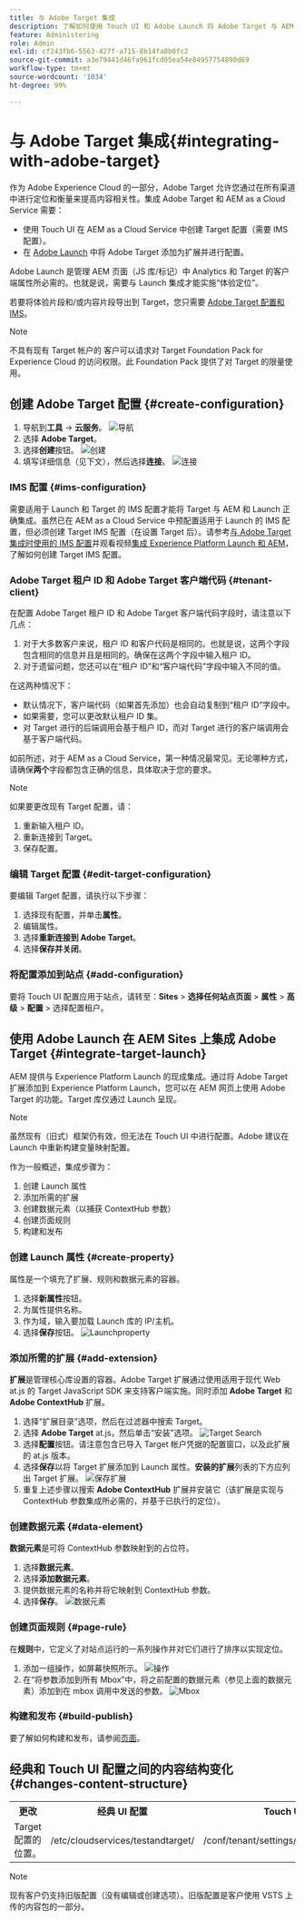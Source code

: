 ```yaml
---
title: 与 Adobe Target 集成
description: 了解如何使用 Touch UI 和 Adob​​e Launch 将 Adob​​e Target 与 AEM as a Cloud Service 集成。
feature: Administering
role: Admin
exl-id: cf243fb6-5563-427f-a715-8b14fa0b0fc2
source-git-commit: a3e79441d46fa961fcd05ea54e84957754890d69
workflow-type: tm+mt
source-wordcount: '1034'
ht-degree: 99%

---
```


# 与 Adobe Target 集成{#integrating-with-adobe-target}

作为 Adobe Experience Cloud 的一部分，Adobe Target 允许您通过在所有渠道中进行定位和衡量来提高内容相关性。集成 Adobe Target 和 AEM as a Cloud Service 需要：

* 使用 Touch UI 在 AEM as a Cloud Service 中创建 Target 配置（需要 IMS 配置）。
* 在 [Adobe Launch](https://experienceleague.adobe.com/docs/experience-platform/tags/get-started/quick-start.html) 中将 Adobe Target 添加为扩展并进行配置。

Adobe Launch 是管理 AEM 页面（JS 库/标记）中 Analytics 和 Target 的客户端属性所必需的。也就是说，需要与 Launch 集成才能实施“体验定位”。

若要将体验片段和/或内容片段导出到 Target，您只需要 [Adobe Target 配置和 IMS](/help/sites-cloud/integrating/integration-adobe-target-ims.md)。

>[!NOTE]
>
>不具有现有 Target 帐户的 客户可以请求对 Target Foundation Pack for Experience Cloud 的访问权限。此 Foundation Pack 提供了对 Target 的限量使用。

## 创建 Adobe Target 配置 {#create-configuration}

1. 导航到&#x200B;**工具** → **云服务**。
   ![导航](assets/cloudservice1.png "导航")
2. 选择 **Adobe Target**。
3. 选择&#x200B;**创建**按钮。
   ![创建](assets/tenant1.png "创建")
4. 填写详细信息（见下文），然后选择&#x200B;**连接**。
   ![连接](assets/open_screen1.png "连接")

### IMS 配置 {#ims-configuration}

需要适用于 Launch 和 Target 的 IMS 配置才能将 Target 与 AEM 和 Launch 正确集成。虽然已在 AEM as a Cloud Service 中预配置适用于 Launch 的 IMS 配置，但必须创建 Target IMS 配置（在设置 Target 后）。请参考[与 Adobe Target 集成时使用的 IMS 配置](/help/sites-cloud/integrating/integration-adobe-target-ims.md)并观看视频[集成 Experience Platform Launch 和 AEM](https://experienceleague.adobe.com/docs/experience-manager-learn/sites/integrations/experience-platform-data-collection-tags/overview.html)，了解如何创建 Target IMS 配置。

### Adobe Target 租户 ID 和 Adobe Target 客户端代码 {#tenant-client}

在配置 Adobe Target 租户 ID 和 Adobe Target 客户端代码字段时，请注意以下几点：

1. 对于大多数客户来说，租户 ID 和客户代码是相同的。也就是说，这两个字段包含相同的信息并且是相同的。确保在这两个字段中输入租户 ID。
2. 对于遗留问题，您还可以在“租户 ID”和“客户端代码”字段中输入不同的值。

在这两种情况下：

* 默认情况下，客户端代码（如果首先添加）也会自动复制到“租户 ID”字段中。
* 如果需要，您可以更改默认租户 ID 集。
* 对 Target 进行的后端调用会基于租户 ID，而对 Target 进行的客户端调用会基于客户端代码。

如前所述，对于 AEM as a Cloud Service，第一种情况最常见。无论哪种方式，请确保&#x200B;**两个**&#x200B;字段都包含正确的信息，具体取决于您的要求。

>[!NOTE]
>
> 如果要更改现有 Target 配置，请：
>
> 1. 重新输入租户 ID。
> 2. 重新连接到 Target。
> 3. 保存配置。

### 编辑 Target 配置 {#edit-target-configuration}

要编辑 Target 配置，请执行以下步骤：

1. 选择现有配置，并单击&#x200B;**属性**。
2. 编辑属性。
3. 选择&#x200B;**重新连接到 Adobe Target**。
4. 选择&#x200B;**保存并关闭**。

### 将配置添加到站点 {#add-configuration}

要将 Touch UI 配置应用于站点，请转至：**Sites** > **选择任何站点页面** > **属性** > **高级** > **配置** > 选择配置租户。

## 使用 Adobe Launch 在 AEM Sites 上集成 Adobe Target {#integrate-target-launch}

AEM 提供与 Experience Platform Launch 的现成集成。通过将 Adobe Target 扩展添加到 Experience Platform Launch，您可以在 AEM 网页上使用 Adobe Target 的功能。Target 库仅通过 Launch 呈现。

>[!NOTE]
>
>虽然现有（旧式）框架仍有效，但无法在 Touch UI 中进行配置。Adobe 建议在 Launch 中重新构建变量映射配置。

作为一般概述，集成步骤为：

1. 创建 Launch 属性
2. 添加所需的扩展
3. 创建数据元素（以捕获 ContextHub 参数）
4. 创建页面规则
5. 构建和发布

### 创建 Launch 属性 {#create-property}

属性是一个填充了扩展、规则和数据元素的容器。

1. 选择&#x200B;**新属性**&#x200B;按钮。
2. 为属性提供名称。
3. 作为域，输入要加载 Launch 库的 IP/主机。
4. 选择&#x200B;**保存**按钮。
   ![Launchproperty](assets/properties_newproperty1.png "Launchproperty")

### 添加所需的扩展 {#add-extension}

**扩展**&#x200B;是管理核心库设置的容器。Adobe Target 扩展通过使用适用于现代 Web at.js 的 Target JavaScript SDK 来支持客户端实施。同时添加 **Adobe Target** 和 **Adobe ContextHub** 扩展。

1. 选择“扩展目录”选项，然后在过滤器中搜索 Target。
2. 选择 **Adobe Target** at.js，然后单击“安装”选项。
   ![Target Search](assets/search_ext1.png "Target Search")
3. 选择&#x200B;**配置**&#x200B;按钮。请注意包含已导入 Target 帐户凭据的配置窗口，以及此扩展的 at.js 版本。
4. 选择&#x200B;**保存**&#x200B;以将 Target 扩展添加到 Launch 属性。**安装的扩展**列表的下方应列出 Target 扩展。
   ![保存扩展](assets/configure_extension1.png "保存扩展")
5. 重复上述步骤以搜索 **Adobe ContextHub** 扩展并安装它（该扩展是实现与 ContextHub 参数集成所必需的，并基于已执行的定位）。

### 创建数据元素 {#data-element}

**数据元素**&#x200B;是可将 ContextHub 参数映射到的占位符。

1. 选择&#x200B;**数据元素**。
2. 选择&#x200B;**添加数据元素**。
3. 提供数据元素的名称并将它映射到 ContextHub 参数。
4. 选择&#x200B;**保存**。
   ![数据元素](assets/data_elem1.png "数据元素")

### 创建页面规则 {#page-rule}

在&#x200B;**规则**&#x200B;中，它定义了对站点运行的一系列操作并对它们进行了排序以实现定位。

1. 添加一组操作，如屏幕快照所示。
   ![操作](assets/rules1.png "操作")
2. 在“将参数添加到所有 Mbox”中，将之前配置的数据元素（参见上面的数据元素）添加到在 mbox 调用中发送的参数。
   ![Mbox](assets/map_data1.png "操作")

### 构建和发布 {#build-publish}

要了解如何构建和发布，请参阅[页面](https://experienceleague.adobe.com/docs/experience-manager-learn/aem-target-tutorial/aem-target-implementation/using-launch-adobe-io.html)。

## 经典和 Touch UI 配置之间的内容结构变化 {#changes-content-structure}

<table style="table-layout:auto">
  <tr>
    <th>更改</th>
    <th>经典 UI 配置</th>
    <th>Touch UI 配置</th>
    <th>结果</th>
  </tr>
  <tr>
    <td>Target 配置的位置。</td>
    <td>/etc/cloudservices/testandtarget/</td>
    <td>/conf/tenant/settings/cloudconfigs/target/</td>
    <td> 之前，多个配置位于 /etc/cloudservices/testandtarget 下，而现在单个配置位于租户下。</td>
  </tr>
</table>

>[!NOTE]
>
>现有客户仍支持旧版配置（没有编辑或创建选项）。旧版配置是客户使用 VSTS 上传的内容包的一部分。
